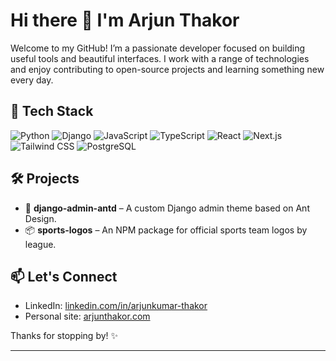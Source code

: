 # Hi there 👋 I'm Arjun Thakor

Welcome to my GitHub! I’m a passionate developer focused on building useful tools and beautiful interfaces. I work with a range of technologies and enjoy contributing to open-source projects and learning something new every day.

## 🚀 Tech Stack

![Python](https://img.shields.io/badge/Python-3776AB?style=for-the-badge&logo=python&logoColor=white)
![Django](https://img.shields.io/badge/Django-092E20?style=for-the-badge&logo=django&logoColor=white)
![JavaScript](https://img.shields.io/badge/JavaScript-F7DF1E?style=for-the-badge&logo=javascript&logoColor=black)
![TypeScript](https://img.shields.io/badge/TypeScript-3178C6?style=for-the-badge&logo=typescript&logoColor=white)
![React](https://img.shields.io/badge/React-20232A?style=for-the-badge&logo=react&logoColor=61DAFB)
![Next.js](https://img.shields.io/badge/Next.js-000000?style=for-the-badge&logo=nextdotjs&logoColor=white)
![Tailwind CSS](https://img.shields.io/badge/Tailwind_CSS-06B6D4?style=for-the-badge&logo=tailwindcss&logoColor=white)
![PostgreSQL](https://img.shields.io/badge/PostgreSQL-4169E1?style=for-the-badge&logo=postgresql&logoColor=white)

## 🛠️ Projects

- 🔧 **django-admin-antd** – A custom Django admin theme based on Ant Design.
- 📦 **sports-logos** – An NPM package for official sports team logos by league.

## 📫 Let's Connect

- LinkedIn: [linkedin.com/in/arjunkumar-thakor](https://www.linkedin.com/in/arjunkumar-thakor/)
- Personal site: [arjunthakor.com](https://arjunthakor.com/)

Thanks for stopping by! ✨

---
